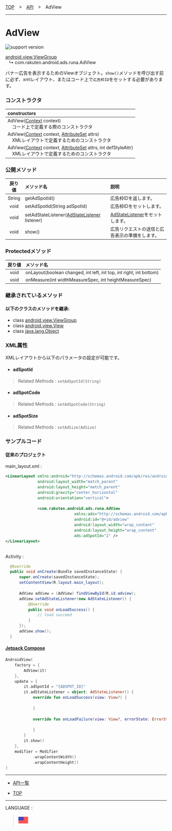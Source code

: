 [TOP](../#top)　>　[API](./README.md)　>　AdView

---

# AdView

![support version](http://img.shields.io/badge/runa-1.0.0+-blueviolet.svg?style=flat)

[android.view.ViewGroup](https://developer.android.com/reference/android/view/ViewGroup)<br>
&nbsp;&nbsp;&nbsp;↳&nbsp;com.rakuten.android.ads.runa.AdView

バナー広告を表示するためのViewオブジェクト。`show()`メソッドを呼び出す前に必ず、xmlレイアウト、またはコード上で`広告枠ID`をセットする必要があります。

### コンストラクタ

|constructors|
|:---|
|AdView([Context](https://developer.android.com/reference/android/content/Context.html) context)<br>　コード上で定義する際のコンストラクタ|
|AdView([Context](https://developer.android.com/reference/android/content/Context.html) context, [AttributeSet](https://developer.android.com/reference/android/util/AttributeSet.html) attrs)<br>　XMLレイアウトで定義するためのコンストラクタ|
|AdView([Context](https://developer.android.com/reference/android/content/Context.html) context, [AttributeSet](https://developer.android.com/reference/android/util/AttributeSet.html) attrs, int defStyleAttr)<br>　XMLレイアウトで定義するためのコンストラクタ|

<div id="public_methods"></div>

### 公開メソッド

|戻り値|メソッド名|説明|
|:---:|:---|:---|
|String|getAdSpotId()|広告枠IDを返します。|
|void|setAdSpotId(String adSpotId)|広告枠IDをセットします。|
|void|setAdStateListener([AdStateListener](./AdStateListener.md) listener)|[AdStateListener](./AdStateListener.md)をセットします。|
|void|show()|広告リクエストの送信と広告表示の準備をします。|

### Protectedメソッド

|戻り値|メソッド名|
|:---:|:---|
|void|onLayout(boolean changed, int left, int top, int right, int bottom)|
|void|onMeasure(int widthMeasureSpec, int heightMeasureSpec)|

### 継承されているメソッド

#### 以下のクラスのメソッドを継承:
* class [android.view.ViewGroup](https://developer.android.com/reference/android/view/ViewGroup)
* class [android.view.View](https://developer.android.com/reference/android/view/View)
* class [java.lang.Object](https://developer.android.com/reference/java/lang/Object.html)

### XML属性
XMLレイアウトから以下のパラメータの設定が可能です。

- #### adSpotId
> Related Methods : `setAdSpotId(String)`
- #### adSpotCode
> Related Methods : `setAdSpotCode(String)`
- #### adSpotSize
> Related Methods : `setAdSize(AdSize)`

### サンプルコード

#### 従来のプロジェクト

main_layout.xml :
```xml
<LinearLayout xmlns:android="http://schemas.android.com/apk/res/android"
              android:layout_width="match_parent"
              android:layout_height="match_parent"
              android:gravity="center_horizontal"
              android:orientation="vertical">

              <com.rakuten.android.ads.runa.AdView
                              xmlns:ads="http://schemas.android.com/apk/res-auto"
                              android:id="@+id/adview"
                              android:layout_width="wrap_content"
                              android:layout_height="wrap_content"
                              ads:adSpotId="1" />
</LinearLayout>
```

<br>
Activity :

```java
  @Override
  public void onCreate(Bundle savedInstanceState) {
      super.onCreate(savedInstanceState);
      setContentView(R.layout.main_layout);

      AdView adView = (AdView) findViewById(R.id.adview);
      adView.setAdStateListener(new AdStateListener() {
          @Override
          public void onLoadSuccess() {
              // load succeed
          }
      });
      adView.show();
  }
```

#### [Jetpack Compose](https://developer.android.com/jetpack/compose?hl=ja)

```kotlin
AndroidView(
    factory = {
        AdView(it)
    },
    update = {
        it.adSpotId = "{ADSPOT_ID}"
        it.adStateListener = object: AdStateListener() {
            override fun onLoadSuccess(view: View?) {

            }

            override fun onLoadFailure(view: View?, errorState: ErrorState) {

            }
        }
        it.show()
    },
    modifier = Modifier
            .wrapContentWidth()
            .wrapContentHeight()
)
```

---

* [API一覧](./README.md)

* [TOP](../#top)

---
LANGUAGE :
> [![en](/doc/img/lang/en.png)](/doc/api/AdView.md)
